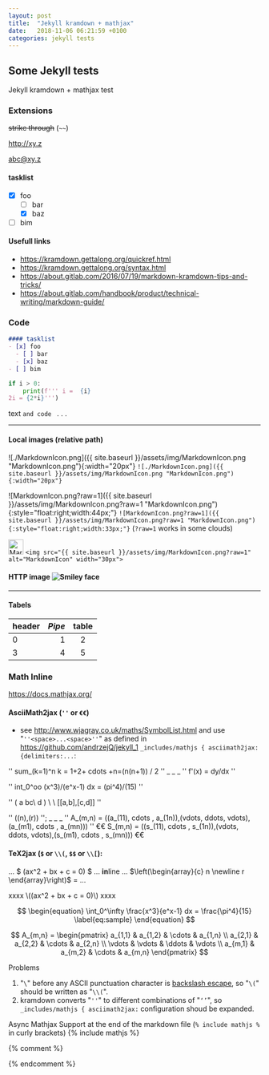 ```yaml
---
layout: post
title:  "Jekyll kramdown + mathjax"
date:   2018-11-06 06:21:59 +0100
categories: jekyll tests
---
```

## Some Jekyll tests

Jekyll kramdown + mathjax test


### Extensions

~~strike through~~  (`~~`)

<http://xy.z>

<abc@xy.z>

#### tasklist 
- [x] foo
  - [ ] bar
  - [x] baz
- [ ] bim

#### Usefull links

- <https://kramdown.gettalong.org/quickref.html>
- <https://kramdown.gettalong.org/syntax.html>
- <https://about.gitlab.com/2016/07/19/markdown-kramdown-tips-and-tricks/>
- <https://about.gitlab.com/handbook/product/technical-writing/markdown-guide/>

### Code

```markdown
#### tasklist 
- [x] foo
  - [ ] bar
  - [x] baz
- [ ] bim
```

````python
if i > 0:
    print(f''' i =  {i}
2i = {2*i}''')
````

text `and code ` . . .

- - - - -

#### Local images (relative path)

![./MarkdownIcon.png]({{ site.baseurl }}/assets/img/MarkdownIcon.png "MarkdownIcon.png"){:width="20px"}
 `![./MarkdownIcon.png]({{ site.baseurl }}/assets/img/MarkdownIcon.png "MarkdownIcon.png"){:width="20px"}`

![MarkdownIcon.png?raw=1]({{ site.baseurl }}/assets/img/MarkdownIcon.png?raw=1 "MarkdownIcon.png"){:style="float:right;width:44px;"} `![MarkdownIcon.png?raw=1]({{ site.baseurl }}/assets/img/MarkdownIcon.png?raw=1 "MarkdownIcon.png"){:style="float:right;width:33px;"}` (`?raw=1` works in some clouds)

<img src="{{ site.baseurl }}/assets/img/MarkdownIcon.png?raw=1" alt="MarkdownIcon" width="30px"> `<img src="{{ site.baseurl }}/assets/img/MarkdownIcon.png?raw=1" alt="MarkdownIcon" width="30px">`

#### HTTP image  ![Smiley face](https://www.wpclipart.com/smiley/wink/.cache/smile_wink.png "Smiley face")

- - - - -

#### Tabels

header | _Pipe_ | table
-------|-------:|:-----:
  0    |      1 | 2
  3    | 4      | 5

### Math Inline

<https://docs.mathjax.org/>

#### **AsciiMath2jax** (`''` or `€€`) 
- see <http://www.wjagray.co.uk/maths/SymbolList.html> and use "`''<space>...<space>''`" as defined in <https://github.com/andrzejQ/jekyll_1> `_includes/mathjs { asciimath2jax: {delimiters:...`: 

'' sum_(k=1)^n k = 1+2+ cdots +n=(n(n+1)) / 2 '' _ _ _ '' f'(x) = dy/dx ''  

'' int_0^oo (x^3)/(e^x-1) dx = (pi^4)/(15) '' 
<!--unknown problem in N++ Md Panel; '' int_0\^oo (x\^3)/(e\^x-1) dx = (pi\^4)/(15) '' is working...-->

'' ( a bc\ d ) \ \  [[a,b],[c,d]] ''

'' ((n),(r)) ''; _ _ _ 
'' A_(m,n) = ((a_(11), cdots , a_(1n)),(vdots, ddots, vdots),(a_(m1), cdots , a_(mn))) ''
€€ S_(m,n) = ((s_(11), cdots , s_(1n)),(vdots, ddots, vdots),(s_(m1), cdots , s_(mn))) €€

#### **TeX2jax** (`$` or `\\(`, `$$` or `\\[`):

...  $ \(ax^2 + bx + c = 0\) $   ... **in**line ... 
$\left(\begin{array}{c} n \newline r \end{array}\right)$
= ...


xxxx \\(\(ax^2 + bx + c = 0\)\\) xxxx

$$
\begin{equation}
  \int_0^\infty \frac{x^3}{e^x-1} dx = \frac{\pi^4}{15}
  \label{eq:sample}
\end{equation}
$$

$$
A_{m,n} = 
\begin{pmatrix}
  a_{1,1} & a_{1,2} & \cdots & a_{1,n} \\
  a_{2,1} & a_{2,2} & \cdots & a_{2,n} \\
  \vdots  & \vdots  & \ddots & \vdots  \\
  a_{m,1} & a_{m,2} & \cdots & a_{m,n} 
\end{pmatrix}
$$

Problems
1. "`\`" before any ASCII punctuation character is [backslash escape](https://github.github.com/gfm/#example-301), so "`\(`" should be written as "`\\(`".
2. kramdown converts "`''`" to different combinations of "`‘’`", so `_includes/mathjs { asciimath2jax:` configuration shoud be expanded.
<!-- -->

Async Mathjax Support at the end of the markdown file (`% include mathjs %` in curly brackets)
{% include mathjs %}

<!--mathjs in Notepad++ Markdown Panel--> 
{% comment %}
<script type="text/javascript">
  window.MathJax = {
    tex2jax: {inlineMath: [['$','$'],['\\(','\\)']],displayMath: [['$$','$$'],['\\[','\\]']],processEscapes:true}, 
    asciimath2jax: {delimiters: [['€€','€€'],["''","''"]]}
  };
</script>
<script type="text/javascript" async src="https://cdnjs.cloudflare.com/ajax/libs/mathjax/2.7.2/MathJax.js?config=TeX-MML-AM_SVG"></script>
{% endcomment %}

